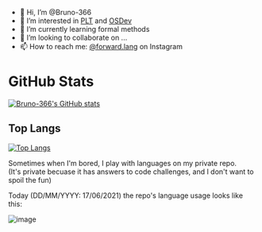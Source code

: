 - 👋 Hi, I’m @Bruno-366
- 👀 I’m interested in [PLT] and [OSDev]
- 🌱 I’m currently learning formal methods
- 💞️ I’m looking to collaborate on ...
- 📫 How to reach me: [@forward.lang] on Instagram

[PLT]: https://github.com/marcpaq/b1fipl
[OSDev]: https://github.com/topics/osdev
[@forward.lang]: https://www.instagram.com/forward.lang/

<!---
Bruno-366/Bruno-366 is a ✨ special ✨ repository because its `README.md` (this file) appears on your GitHub profile.
You can click the Preview link to take a look at your changes.
--->

# GitHub Stats

[![Bruno-366's GitHub stats](https://github-readme-stats-one-bice.vercel.app/api?username=Bruno-366&show_icons=true&include_all_commits=true&count_private=true&role=OWNER,COLLABORATOR)](https://github.com/anuraghazra/github-readme-stats)

## Top Langs

[![Top Langs](https://github-readme-stats.vercel.app/api/top-langs/?username=Bruno-366)](https://github.com/anuraghazra/github-readme-stats)

Sometimes when I'm bored,
I play with languages on my private repo.  
(It's private becuase it has answers to code challenges, and I don't want to spoil the fun)

Today (DD/MM/YYYY: 17/06/2021) the repo's language usage looks like this:

![image](https://user-images.githubusercontent.com/81762173/122386935-a6feca00-cf6e-11eb-93a6-72de075f755c.png)
